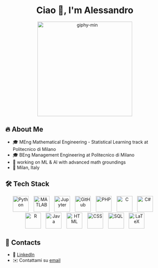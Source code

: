 <h1 align="center"> Ciao 👋, I'm Alessandro </h1>

<p align="center">
  <img src="https://github.com/user-attachments/assets/6be20c3f-206a-42a1-96dc-d69e2b9a954f" alt="giphy-min" width="300"/>
</p>

## 🔥 About Me
- 🎓 MEng Mathematical Engineering - Statistical Learning track at Politecnico di Milano  
- 🎓 BEng Management Engineering at Politecnico di Milano  
- 🌱 working on ML & AI with advanced math groundings
- 📍 Milan, Italy
## 🛠️ Tech Stack

<p align="center">
  <img src="https://cdn.jsdelivr.net/gh/devicons/devicon/icons/python/python-original.svg" alt="Python" width="50" height="50"/>
  &nbsp;&nbsp;
  <img src="https://cdn.jsdelivr.net/gh/devicons/devicon/icons/matlab/matlab-original.svg" alt="MATLAB" width="50" height="50"/>
  &nbsp;&nbsp;
  <img src="https://cdn.jsdelivr.net/gh/devicons/devicon/icons/jupyter/jupyter-original.svg" alt="Jupyter" width="50" height="50"/>
  &nbsp;&nbsp;
  <img src="https://cdn.jsdelivr.net/gh/devicons/devicon/icons/github/github-original.svg" alt="GitHub" width="50" height="50"/>
  &nbsp;&nbsp;
  <img src="https://cdn.jsdelivr.net/gh/devicons/devicon/icons/php/php-original.svg" alt="PHP" width="50" height="50"/>
  &nbsp;&nbsp;
  <img src="https://cdn.jsdelivr.net/gh/devicons/devicon/icons/c/c-original.svg" alt="C" width="50" height="50"/>
  &nbsp;&nbsp;
  <img src="https://cdn.jsdelivr.net/gh/devicons/devicon/icons/csharp/csharp-original.svg" alt="C#" width="50" height="50"/>
  &nbsp;&nbsp;
  <img src="https://cdn.jsdelivr.net/gh/devicons/devicon/icons/r/r-original.svg" alt="R" width="50" height="50"/>
  &nbsp;&nbsp;
  <img src="https://cdn.jsdelivr.net/gh/devicons/devicon/icons/java/java-original.svg" alt="Java" width="50" height="50"/>
  &nbsp;&nbsp;
  <img src="https://cdn.jsdelivr.net/gh/devicons/devicon/icons/html5/html5-original.svg" alt="HTML" width="50" height="50"/>
  &nbsp;&nbsp;
  <img src="https://cdn.jsdelivr.net/gh/devicons/devicon/icons/css3/css3-original.svg" alt="CSS" width="50" height="50"/>
  &nbsp;&nbsp;
  <img src="https://cdn.jsdelivr.net/gh/devicons/devicon/icons/mysql/mysql-original.svg" alt="SQL" width="50" height="50"/>
  &nbsp;&nbsp;
  <img src="https://upload.wikimedia.org/wikipedia/commons/9/92/LaTeX_logo.svg" alt="LaTeX" width="50" height="50"/>
</p>

## 🚀 Contacts
- 💼 [LinkedIn](https://www.linkedin.com/in/alecavalieri)  
- ✉️ Contattami su [email](mailto:alecavalieri01@gmail.com)
